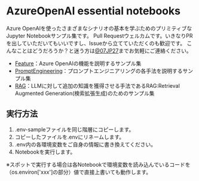# AzureOpenAI essential notebooks
Azure OpenAIを使ったさまざまなシナリオの基本を学ぶためのプリミティブなJupyter Notebookサンプル集です。
Pull Requestウェルカムです。いきなりPRを出していただいてもいいですし、Issueから立てていただくのも歓迎です。
こんなことはどうだろうか？と迷う方は[@07JP27](https://twitter.com/07JP27)までお気軽にご連絡ください。

 - [Feature](./Feature)：Azure OpenAIの機能を説明するサンプル集
 - [PromptEngineering](./PromptEngineering)：プロンプトエンジニアリングの各手法を説明するサンプル集
 - [RAG](./RAG)：LLMに対して追加の知識を獲得させる手法であるRAG:Retrieval Augmented Generation(検索拡張生成)のためのサンプル集


 ## 実行方法
1. .env-sampleファイルを同じ階層にコピーします。
1. コピーしたファイルを.envにリネームします。
1. .env内の各環境変数をご自身の情報に書き換えてください。
1. Notebookを実行します。

※スポットで実行する場合は各Notebookで環境変数を読み込んでいるコードを（os.environ['xxx']の部分）値で直接上書いても動作します。

